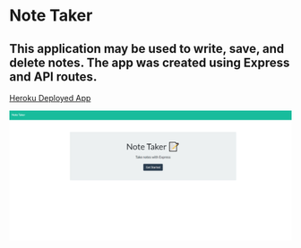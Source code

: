# Note Taker

## This application may be used to write, save, and delete notes. The app was created using Express and API routes.

[Heroku Deployed App](https://thawing-retreat-11758.herokuapp.com/)

![Note Taker](public/assets/images/notetaker.png)